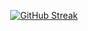 
<div align="center">

  [![GitHub Streak](https://streak-stats.demolab.com?user=obouallam&theme=hacker)](/#)

</div>
